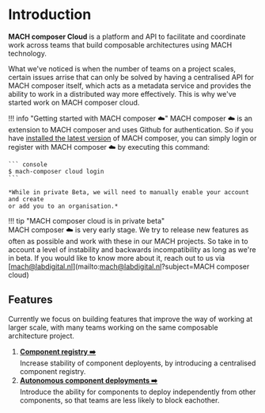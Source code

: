 # Introduction

**MACH composer Cloud** is a platform and API to facilitate and coordinate work
across teams that build composable architectures using MACH technology.

What we've noticed is when the number of teams on a project scales, certain
issues arrise that can only be solved by having a centralised API for MACH
composer itself, which acts as a metadata service and provides the ability to
work in a distributed way more effectively. This is why we've started work on
MACH composer cloud.

!!! info "Getting started with MACH composer ☁️" 
    MACH composer ☁️ is an extension to MACH composer and uses Github for
    authentication. So if you have [installed the latest
    version](../tutorial/step-1-installation.md#install-mach-composer) of MACH
    composer, you can simply login or register with MACH composer ☁️ by
    executing this command:

    ``` console
    $ mach-composer cloud login
    ```

    *While in private Beta, we will need to manually enable your account and create 
    or add you to an organisation.*

!!! tip "MACH composer cloud is in private beta"  
    MACH composer ☁️ is very early stage. We try to release new features as often as
    possible and work with these in our MACH projects. So take in to account a
    level of instability and backwards incompatibility as long as we're in beta.
    If you would like to know more about it, reach out to us via
    [mach@labdigital.nl](mailto:mach@labdigital.nl?subject=MACH composer cloud)

## Features

Currently we focus on building features that improve the way of working at
larger scale, with many teams working on the same composable architecture
project.

1. **[Component registry ➡️](component-registry.md)**<br/>
    Increase stability of component deployents, by introducing a centralised
    component registry.
2. **[Autonomous component deployments ➡️](autonomous-deployments.md)** <br/>
    Introduce the ability for components to deploy independently from other
    components, so that teams are less likely to block eachother.
